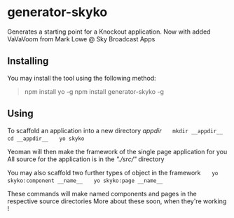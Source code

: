 generator-skyko
===============
Generates a starting point for a Knockout application.
Now with added VaVaVoom from Mark Lowe @ Sky Broadcast Apps

Installing
----------
You may install the tool using the following method:

>	npm install yo -g
>	npm install generator-skyko -g

Using
-----
To scaffold an application into a new directory *appdir*
`	mkdir __appdir__`
`	cd __appdir__`
`	yo skyko`

Yeoman will then make the framework of the single page application for you
All source for the application is in the *"./src/"* directory

You may also scaffold two further types of object in the framework
`	yo skyko:component __name__`
`	yo skyko:page __name__`

These commands will make named components and pages in the respective source directories
More about these soon, when they're working !
